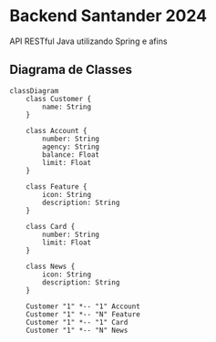 # Backend Santander 2024
API RESTful Java utilizando Spring e afins

## Diagrama de Classes

```mermaid
classDiagram
    class Customer {
        name: String
    }

    class Account {
        number: String
        agency: String
        balance: Float
        limit: Float
    }

    class Feature {
        icon: String
        description: String
    }

    class Card {
        number: String
        limit: Float
    }

    class News {
        icon: String
        description: String
    }

    Customer "1" *-- "1" Account
    Customer "1" *-- "N" Feature
    Customer "1" *-- "1" Card
    Customer "1" *-- "N" News

```
